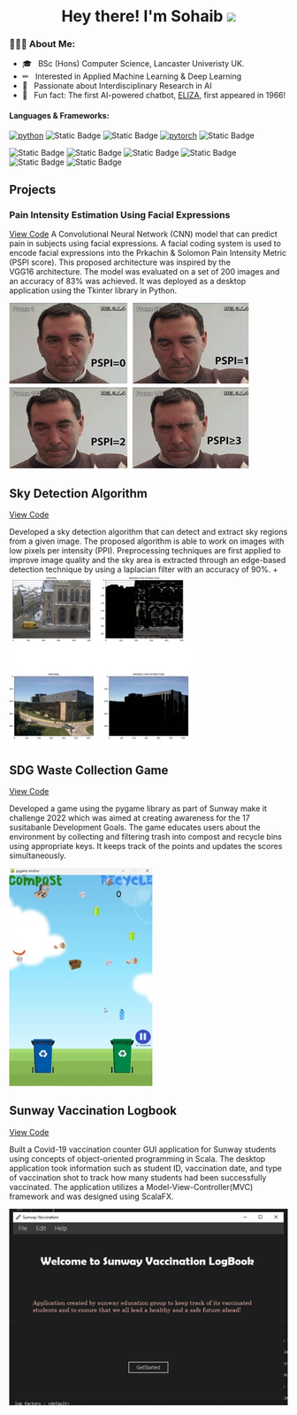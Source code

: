 <h1 align="center">Hey there! I'm Sohaib <span><img src="https://raw.githubusercontent.com/MartinHeinz/MartinHeinz/master/wave.gif" width="30px"></span></h1>
<h3> 👨🏻‍💻 About Me: </h3>

  - 🎓 &nbsp; BSc (Hons) Computer Science, Lancaster Univeristy UK.
  - ✏  &nbsp; Interested in Applied Machine Learning & Deep Learning
  - 📗 &nbsp; Passionate about Interdisciplinary Research in AI
  - 💬 &nbsp; Fun fact: The first AI-powered chatbot, [ELIZA](https://web.njit.edu/~ronkowit/eliza.html), first appeared in 1966!  



#### Languages & Frameworks: 
[![python](https://img.shields.io/badge/Python-3.9-3776AB.svg?style=flat&logo=python&logoColor=white)](https://www.python.org)
![Static Badge](https://img.shields.io/badge/Scala-Scalafx-blue)
![Static Badge](https://img.shields.io/badge/Java-JDK22-blue)
[![pytorch](https://img.shields.io/badge/PyTorch-1.6.0-EE4C2C.svg?style=flat&logo=pytorch)](https://pytorch.org)
![Static Badge](https://img.shields.io/badge/keras-3.1.1-blue)

![Static Badge](https://img.shields.io/badge/tensorflow-3.1.1-green)
![Static Badge](https://img.shields.io/badge/OpenCV-red)
![Static Badge](https://img.shields.io/badge/Pandas-green)
![Static Badge](https://img.shields.io/badge/NumPy-red)
![Static Badge](https://img.shields.io/badge/pygame-orange)
![Static Badge](https://img.shields.io/badge/Scikitlearn-blue)

 




## Projects
### Pain Intensity Estimation Using Facial Expressions
[View Code](https://github.com/sohaibanwar26/Pain-Intensity-Estimation)
A Convolutional Neural Network (CNN) model that can predict pain in subjects using facial expressions. A facial coding system is used to encode facial expressions into the Prkachin & Solomon Pain Intensity Metric (PSPI score). This proposed architecture was inspired by the VGG16 architecture. The model was evaluated on a set of 200 images and an accuracy of 83% was achieved. It was deployed as a desktop application using the Tkinter library in Python.

![CNN Model](/assets/img/pspi_2.png) 

## Sky Detection Algorithm
[View Code](https://github.com/sohaibanwar26/SkyAlgo)

Developed a sky detection algorithm that can detect and extract sky regions from a given image. The proposed algorithm is able to work on images with low pixels per intensity (PPI). Preprocessing techniques are first applied to improve image quality and the sky area is extracted through an edge-based detection technique by using a laplacian filter with an accuracy of 90%.
+
![EEG Band Discovery](assets/img/Portolio_1_(1).jpg)

## SDG Waste Collection Game
[View Code](https://github.com/sohaibanwar26/SDG_Recycle)

Developed a game using the pygame library as part of Sunway make it challenge 2022 which was aimed at creating awareness for the 17 susitabanle Development Goals. The game educates users about the environment by collecting and filtering trash  into compost and recycle bins using appropriate keys. It keeps track of the points and updates the scores simultaneously.

![EEG Band Discovery](assets/img/game_screen_(1).jpg)

## Sunway Vaccination Logbook
[View Code](https://github.com/sohaibanwar26/Vaccination_book)

Built a Covid-19 vaccination counter GUI application for Sunway students using concepts of object-oriented programming in Scala. The desktop application took information such as student ID, vaccination date, and type of vaccination shot to track how many students had been successfully vaccinated. The application utilizes a Model-View-Controller(MVC) framework and was designed using ScalaFX.

![EEG Band Discovery](assets/img/Screenshot1.png)

